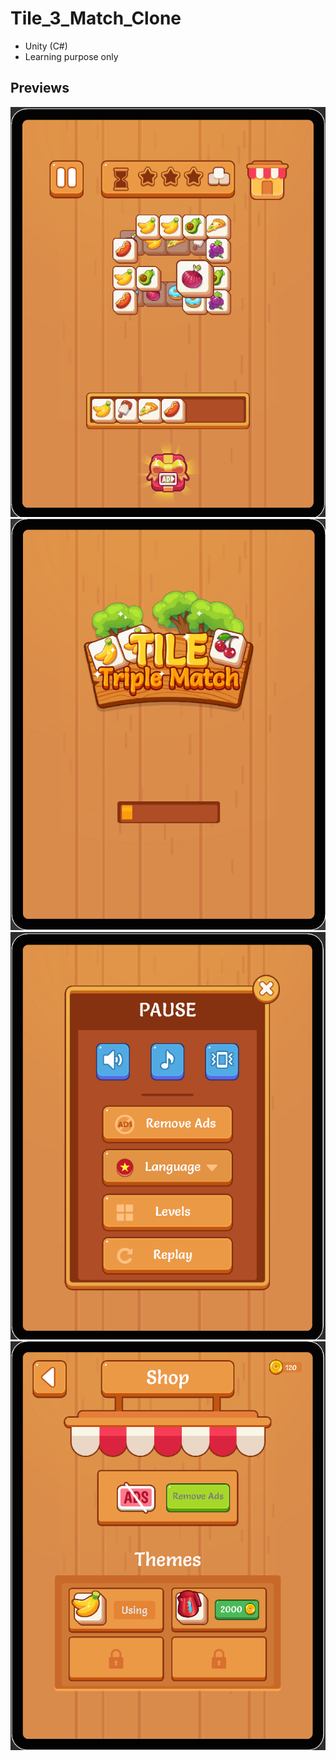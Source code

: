 # Tile_3_Match_Clone
- Unity (C#)
- Learning purpose only

## Previews
<img src="Screenshot Home.png"> 
<img src="Screenshot Loading.png"> 
<img src="Screenshot Pause.png"> 
<img src="Screenshot Shop.png"> 
